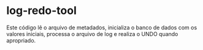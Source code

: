 # log-redo-tool
Este código lê o arquivo de metadados, inicializa o banco de dados com os valores iniciais, processa o arquivo de log e realiza o UNDO quando apropriado.
